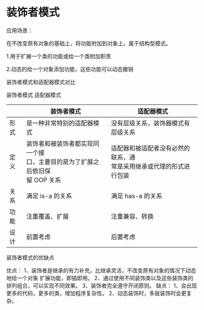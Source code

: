 # 装饰者模式

应用场景：

在不改变原有对象的基础上，将功能附加到对象上。属于结构型模式。

1.用于扩展一个类的功能或给一个类附加职责

2.动态的给一个对象添加功能，这些功能可以动态撤销

装饰者模式和适配器模式对比

装饰者模式 适配器模式

|      | 装饰者模式                                                   | 适配器模式                                                   |
| ---- | ------------------------------------------------------------ | ------------------------------------------------------------ |
| 形式 | 是一种非常特别的适配器模式                                   | 没有层级关系，装饰器模式有层级关系                           |
| 定义 | 装饰者和被装饰者都实现同一个接<br/>口，主要目的是为了扩展之后依旧保<br/>留 OOP 关系 | 适配器和被适配者没有必然的联系，通<br/>常是采用继承或代理的形式进行包装 |
| 关系 | 满足 is-a 的关系                                             | 满足 has-a 的关系                                            |
| 功能 | 注重覆盖、扩展                                               | 注重兼容、转换                                               |
| 设计 | 前置考虑                                                     | 后置考虑                                                     |

装饰者模式的优缺点

优点：
1、装饰者是继承的有力补充，比继承灵活，不改变原有对象的情况下动态地给一个对象
扩展功能，即插即用。
2、通过使用不同装饰类以及这些装饰类的排列组合，可以实现不同效果。
3、装饰者完全遵守开闭原则。
缺点：
1、会出现更多的代码，更多的类，增加程序复杂性。
2、动态装饰时，多层装饰时会更复杂。